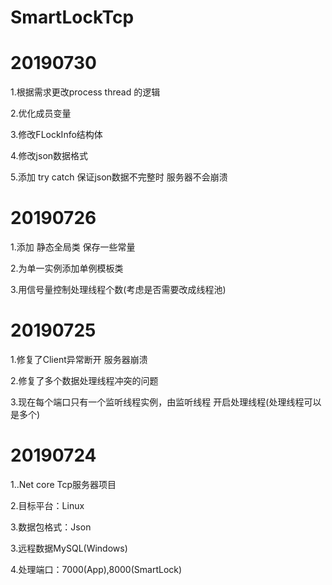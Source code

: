 # SmartLockTcp
# 20190730
  1.根据需求更改process thread 的逻辑

  2.优化成员变量

  3.修改FLockInfo结构体

  4.修改json数据格式

  5.添加 try catch 保证json数据不完整时 服务器不会崩溃
# 20190726
  1.添加 静态全局类 保存一些常量

  2.为单一实例添加单例模板类

  3.用信号量控制处理线程个数(考虑是否需要改成线程池)
# 20190725
  1.修复了Client异常断开 服务器崩溃

  2.修复了多个数据处理线程冲突的问题

  3.现在每个端口只有一个监听线程实例，由监听线程 开启处理线程(处理线程可以是多个)
# 20190724
  1..Net core Tcp服务器项目

  2.目标平台：Linux

  3.数据包格式：Json

  3.远程数据MySQL(Windows)

  4.处理端口：7000(App),8000(SmartLock)
  
